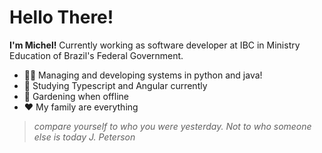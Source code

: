 # Hello There!
**I'm Michel!**
Currently working as software developer at IBC in Ministry Education of Brazil's Federal Government.

- 👨‍💻 Managing and developing systems in python and java!
- 📖 Studying Typescript and Angular currently
- 🌱 Gardening when offline
- ❤️ My family are everything

> *compare yourself to who you were yesterday. Not to who someone else is today
> J. Peterson*
